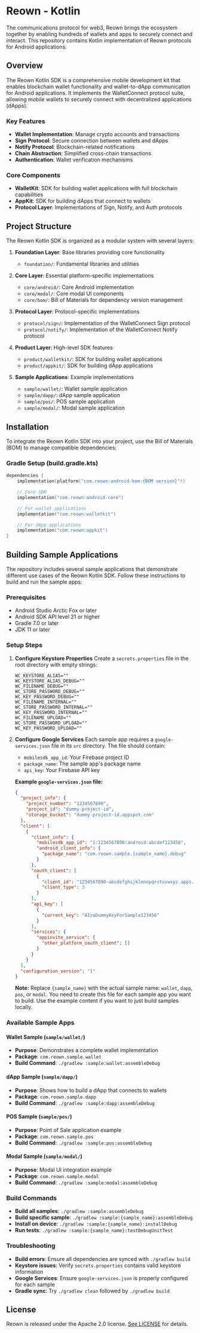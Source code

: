 # **Reown - Kotlin**

The communications protocol for web3, Reown brings the ecosystem together by enabling hundreds of wallets and apps to securely connect and interact. This repository contains Kotlin implementation of
Reown protocols for Android applications.

## Overview

The Reown Kotlin SDK is a comprehensive mobile development kit that enables blockchain wallet functionality and wallet-to-dApp communication for Android applications. It implements the WalletConnect protocol suite, allowing mobile wallets to securely connect with decentralized applications (dApps).

### Key Features

- **Wallet Implementation**: Manage crypto accounts and transactions
- **Sign Protocol**: Secure connection between wallets and dApps
- **Notify Protocol**: Blockchain-related notifications
- **Chain Abstraction**: Simplified cross-chain transactions
- **Authentication**: Wallet verification mechanisms

### Core Components

- **WalletKit**: SDK for building wallet applications with full blockchain capabilities
- **AppKit**: SDK for building dApps that connect to wallets
- **Protocol Layer**: Implementations of Sign, Notify, and Auth protocols

## Project Structure

The Reown Kotlin SDK is organized as a modular system with several layers:

1. **Foundation Layer**: Base libraries providing core functionality
   - `foundation/`: Fundamental libraries and utilities

2. **Core Layer**: Essential platform-specific implementations
   - `core/android/`: Core Android implementation
   - `core/modal/`: Core modal UI components
   - `core/bom/`: Bill of Materials for dependency version management

3. **Protocol Layer**: Protocol-specific implementations
   - `protocol/sign/`: Implementation of the WalletConnect Sign protocol
   - `protocol/notify/`: Implementation of the WalletConnect Notify protocol

4. **Product Layer**: High-level SDK features
   - `product/walletkit/`: SDK for building wallet applications
   - `product/appkit/`: SDK for building dApp applications

5. **Sample Applications**: Example implementations
   - `sample/wallet/`: Wallet sample application
   - `sample/dapp/`: dApp sample application
   - `sample/pos/`: POS sample application
   - `sample/modal/`: Modal sample application

## Installation

To integrate the Reown Kotlin SDK into your project, use the Bill of Materials (BOM) to manage compatible dependencies:

### Gradle Setup (build.gradle.kts)

```kotlin
dependencies {
    implementation(platform("com.reown:android-bom:{BOM version}"))

    // Core SDK
    implementation("com.reown:android-core")

    // For wallet applications
    implementation("com.reown:walletkit")

    // For dApp applications
    implementation("com.reown:appkit")
}
```

## Building Sample Applications

The repository includes several sample applications that demonstrate different use cases of the Reown Kotlin SDK. Follow these instructions to build and run the sample apps:

### Prerequisites

- Android Studio Arctic Fox or later
- Android SDK API level 21 or higher
- Gradle 7.0 or later
- JDK 11 or later

### Setup Steps
1. **Configure Keystore Properties**
   Create a `secrets.properties` file in the root directory with empty strings:
   ```properties
   WC_KEYSTORE_ALIAS=""
   WC_KEYSTORE_ALIAS_DEBUG=""
   WC_FILENAME_DEBUG=""
   WC_STORE_PASSWORD_DEBUG=""
   WC_KEY_PASSWORD_DEBUG=""
   WC_FILENAME_INTERNAL=""
   WC_STORE_PASSWORD_INTERNAL=""
   WC_KEY_PASSWORD_INTERNAL=""
   WC_FILENAME_UPLOAD=""
   WC_STORE_PASSWORD_UPLOAD=""
   WC_KEY_PASSWORD_UPLOAD=""
   ```

2. **Configure Google Services**
   Each sample app requires a `google-services.json` file in its `src` directory. The file should contain:
   - `mobilesdk_app_id`: Your Firebase project ID
   - `package_name`: The sample app's package name
   - `api_key`: Your Firebase API key

   **Example `google-services.json` file:**
   ```json
   {
     "project_info": {
       "project_number": "1234567890",
       "project_id": "dummy-project-id",
       "storage_bucket": "dummy-project-id.appspot.com"
     },
     "client": [
       {
         "client_info": {
           "mobilesdk_app_id": "1:1234567890:android:abcdef123456",
           "android_client_info": {
             "package_name": "com.reown.sample.{sample_name}.debug"
           }
         },
         "oauth_client": [
           {
             "client_id": "1234567890-abcdefghijklmnopqrstuvwxyz.apps.googleusercontent.com",
             "client_type": 3
           }
         ],
         "api_key": [
           {
             "current_key": "AIzaDummyKeyForSample123456"
           }
         ],
         "services": {
           "appinvite_service": {
             "other_platform_oauth_client": []
           }
         }
       }
     ],
     "configuration_version": "1"
   }
   ```

   **Note:** Replace `{sample_name}` with the actual sample name: `wallet`, `dapp`, `pos`, or `modal`. You need to create this file for each sample app you want to build. Use the example content if you want to just build samples locally.

### Available Sample Apps

#### Wallet Sample (`sample/wallet/`)
- **Purpose**: Demonstrates a complete wallet implementation
- **Package**: `com.reown.sample.wallet`
- **Build Command**: `./gradlew :sample:wallet:assembleDebug`

#### dApp Sample (`sample/dapp/`)
- **Purpose**: Shows how to build a dApp that connects to wallets
- **Package**: `com.reown.sample.dapp`
- **Build Command**: `./gradlew :sample:dapp:assembleDebug`

#### POS Sample (`sample/pos/`)
- **Purpose**: Point of Sale application example
- **Package**: `com.reown.sample.pos`
- **Build Command**: `./gradlew :sample:pos:assembleDebug`

#### Modal Sample (`sample/modal/`)
- **Purpose**: Modal UI integration example
- **Package**: `com.reown.sample.modal`
- **Build Command**: `./gradlew :sample:modal:assembleDebug`

### Build Commands

- **Build all samples**: `./gradlew :sample:assembleDebug`
- **Build specific sample**: `./gradlew :sample:{sample_name}:assembleDebug`
- **Install on device**: `./gradlew :sample:{sample_name}:installDebug`
- **Run tests**: `./gradlew :sample:{sample_name}:testDebugUnitTest`

### Troubleshooting

- **Build errors**: Ensure all dependencies are synced with `./gradlew build`
- **Keystore issues**: Verify `secrets.properties` contains valid keystore information
- **Google Services**: Ensure `google-services.json` is properly configured for each sample
- **Gradle sync**: Try `./gradlew clean` followed by `./gradlew build`

## License

Reown is released under the Apache 2.0 license. [See LICENSE](/LICENSE) for details.
